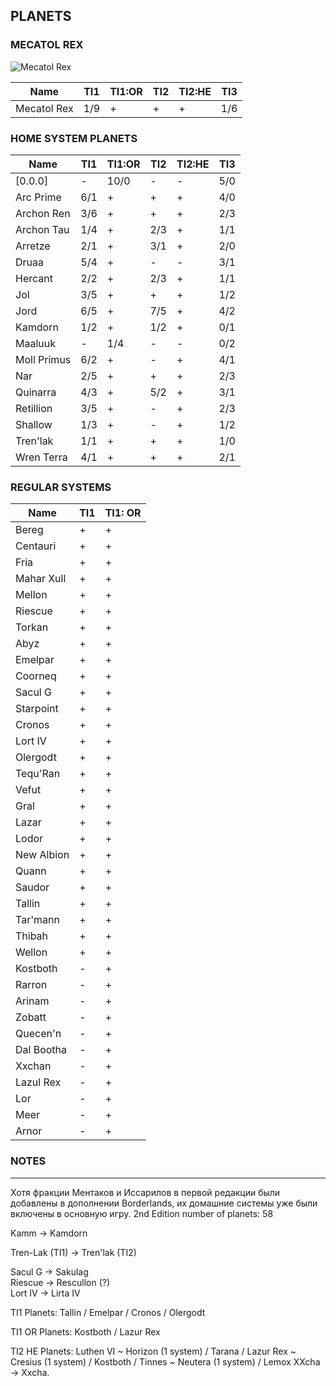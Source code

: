 ## PLANETS

### MECATOL REX

![Mecatol Rex](https://github.com/user-attachments/assets/bdd9a8d1-4da1-4b96-a95c-2a37cc084768)

Name | TI1 | TI1:OR | TI2 | TI2:HE | TI3
-- | -- | -- | -- | -- | -- 
Mecatol Rex | 1/9 | + | + | + | 1/6

### HOME SYSTEM PLANETS

Name | TI1 | TI1:OR | TI2 | TI2:HE | TI3
-- | -- | -- | -- | -- | --
[0.0.0] | - | 10/0 | - | - | 5/0
Arc Prime | 6/1 | + | + | + | 4/0
Archon Ren | 3/6 | + | + | + | 2/3
Archon Tau | 1/4 | + | 2/3 | + | 1/1
Arretze | 2/1 | + | 3/1 | + | 2/0
Druaa | 5/4 | + | - | - | 3/1
Hercant | 2/2 | + | 2/3 | + | 1/1
Jol | 3/5 | + | + | + | 1/2
Jord | 6/5 | + | 7/5 | + | 4/2
Kamdorn | 1/2 | + | 1/2 | + | 0/1
Maaluuk | - | 1/4 | - | - | 0/2
Moll Primus | 6/2 | + | - | + | 4/1
Nar | 2/5 | + | + | + | 2/3
Quinarra | 4/3 | + | 5/2 | + | 3/1
Retillion | 3/5 | + | - | + | 2/3
Shallow | 1/3 | + | - | + | 1/2
Tren'lak | 1/1 | + | + | + | 1/0
Wren Terra | 4/1 | + | + | + | 2/1

### REGULAR SYSTEMS

Name | TI1 | TI1: OR
-- | -- | --
Bereg | + | +
Centauri | + | +
Fria | + | +
Mahar Xull | + | +
Mellon | + | +
Riescue | + | +
Torkan | + | +
Abyz | + | +
Emelpar | + | +
Coorneq | + | +
Sacul G | + | +
Starpoint | + | +
Cronos | + | +
Lort IV | + | +
Olergodt | + | +
Tequ'Ran | + | +
Vefut | + | +
Gral | + | +
Lazar | + | +
Lodor | + | +
New Albion | + | +
Quann | + | +
Saudor | + | +
Tallin | + | +
Tar'mann | + | +
Thibah | + | +
Wellon | + | +
Kostboth | - | +
Rarron | - | +
Arinam | - | +
Zobatt | - | +
Quecen'n | - | +
Dal Bootha | - | +
Xxchan | - | +
Lazul Rex | - | +
Lor | - | +
Meer | - | +
Arnor | - | +


### NOTES
---

Хотя фракции Ментаков и Иссарилов в первой редакции были добавлены в дополнении Borderlands, их домашние системы уже были включены в основную игру.
2nd Edition number of planets: 58

Kamm -> Kamdorn

Tren-Lak (TI1) -> Tren'lak (TI2)

Sacul G -> Sakulag  
Riescue -> Rescullon (?)  
Lort IV -> Lirta IV

TI1 Planets: Tallin / Emelpar / Cronos / Olergodt

TI1 OR Planets: Kostboth / Lazur Rex 

TI2 HE Planets: Luthen VI ~ Horizon (1 system) / Tarana / Lazur Rex ~ Cresius (1 system) / Kostboth / Tinnes ~ Neutera (1 system) / Lemox
XXcha -> Xxcha.

